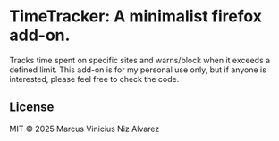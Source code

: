 # TimeTracker: A minimalist firefox add-on.
Tracks time spent on specific sites and warns/block when it exceeds a defined limit.
This add-on is for my personal use only, but if anyone is interested, please feel free to check the code.

## License
MIT © 2025 Marcus Vinicius Niz Alvarez
